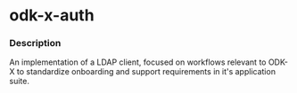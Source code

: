 # odk-x-auth


### Description
An implementation of a LDAP client, focused on workflows relevant to ODK-X to standardize onboarding and support requirements in it's application suite.